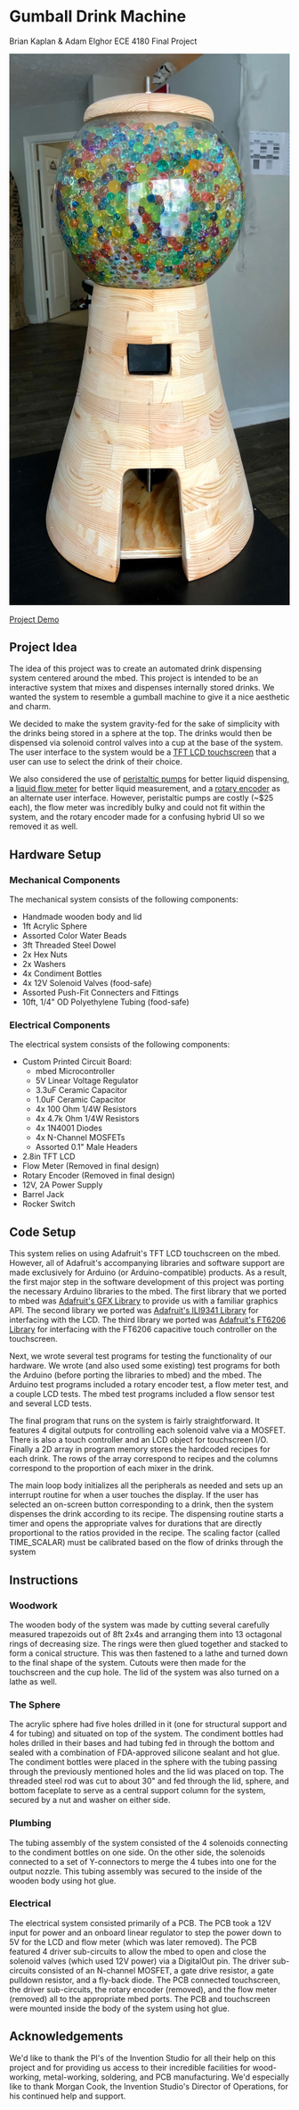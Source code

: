 # Gumball Drink Machine
Brian Kaplan & Adam Elghor
ECE 4180 Final Project

![Finished System](https://raw.githubusercontent.com/brianjk66/Gumball-Machine/master/Pictures/Assembly/Finished%20System%201.JPG)

[Project Demo](https://youtu.be/TyXLxnWFjBc)

## Project Idea
The idea of this project was to create an automated drink dispensing system centered around the mbed.  This project is intended to be an interactive system that mixes and dispenses internally stored drinks.  We wanted the system to resemble a gumball machine to give it a nice aesthetic and charm.

We decided to make the system gravity-fed for the sake of simplicity with the drinks being stored in a sphere at the top.  The drinks would then be dispensed via solenoid control valves into a cup at the base of the system.  The user interface to the system would be a [TFT LCD touchscreen](https://www.adafruit.com/product/2090) that a user can use to select the drink of their choice.

We also considered the use of [peristaltic pumps](https://www.adafruit.com/product/1150) for better liquid dispensing, a [liquid flow meter](https://www.adafruit.com/product/828) for better liquid measurement, and a [rotary encoder](https://www.adafruit.com/product/377) as an alternate user interface.  However, peristaltic pumps are costly (~$25 each), the flow meter was incredibly bulky and could not fit within the system, and the rotary encoder made for a confusing hybrid UI so we removed it as well.

## Hardware Setup

### Mechanical Components
The mechanical system consists of the following components:
- Handmade wooden body and lid
- 1ft Acrylic Sphere
- Assorted Color Water Beads
- 3ft Threaded Steel Dowel
- 2x Hex Nuts
- 2x Washers
- 4x Condiment Bottles
- 4x 12V Solenoid Valves (food-safe)
- Assorted Push-Fit Connecters and Fittings
- 10ft, 1/4" OD Polyethylene Tubing (food-safe)

### Electrical Components
The electrical system consists of the following components:
- Custom Printed Circuit Board:
  - mbed Microcontroller
  - 5V Linear Voltage Regulator
  - 3.3uF Ceramic Capacitor
  - 1.0uF Ceramic Capacitor
  - 4x 100 Ohm 1/4W Resistors
  - 4x 4.7k Ohm 1/4W Resistors
  - 4x 1N4001 Diodes
  - 4x N-Channel MOSFETs
  - Assorted 0.1" Male Headers
- 2.8in TFT LCD
- Flow Meter (Removed in final design)
- Rotary Encoder (Removed in final design)
- 12V, 2A Power Supply
- Barrel Jack
- Rocker Switch

## Code Setup
This system relies on using Adafruit's TFT LCD touchscreen on the mbed.  However, all of Adafruit's accompanying libraries and software support are made exclusively for Arduino (or Arduino-compatible) products.  As a result, the first major step in the software development of this project was porting the necessary Arduino libraries to the mbed.  The first library that we ported to mbed was [Adafruit's GFX Library](https://github.com/adafruit/Adafruit-GFX-Library) to provide us with a familiar graphics API.  The second library we ported was [Adafruit's ILI9341 Library](https://github.com/adafruit/Adafruit_ILI9341) for interfacing with the LCD.  The third library we ported was [Adafruit's FT6206 Library](https://github.com/adafruit/Adafruit_FT6206_Library) for interfacing with the FT6206 capacitive touch controller on the touchscreen.

Next, we wrote several test programs for testing the functionality of our hardware.  We wrote (and also used some existing) test programs for both the Arduino (before porting the libraries to mbed) and the mbed.  The Arduino test programs included a rotary encoder test, a flow meter test, and a couple LCD tests.  The mbed test programs included a flow sensor test and several LCD tests.

The final program that runs on the system is fairly straightforward.  It features 4 digital outputs for controlling each solenoid valve via a MOSFET.  There is also a touch controller and an LCD object for touchscreen I/O.  Finally a 2D array in program memory stores the hardcoded recipes for each drink.  The rows of the array correspond to recipes and the columns correspond to the proportion of each mixer in the drink.

The main loop body initializes all the peripherals as needed and sets up an interrupt routine for when a user touches the display.  If the user has selected an on-screen button corresponding to a drink, then the system dispenses the drink according to its recipe.  The dispensing routine starts a timer and opens the appropriate valves for durations that are directly proportional to the ratios provided in the recipe. The scaling factor (called TIME_SCALAR) must be calibrated based on the flow of drinks through the system

## Instructions

### Woodwork
The wooden body of the system was made by cutting several carefully measured trapezoids out of 8ft 2x4s and arranging them into 13 octagonal rings of decreasing size.  The rings were then glued together and stacked to form a conical structure.  This was then fastened to a lathe and turned down to the final shape of the system.  Cutouts were then made for the touchscreen and the cup hole.  The lid of the system was also turned on a lathe as well.

### The Sphere
The acrylic sphere had five holes drilled in it (one for structural support and 4 for tubing) and situated on top of the system.  The condiment bottles had holes drilled in their bases and had tubing fed in through the bottom and sealed with a combination of FDA-approved silicone sealant and hot glue.  The condiment bottles were placed in the sphere with the tubing passing through the previously mentioned holes and the lid was placed on top.  The threaded steel rod was cut to about 30" and fed through the lid, sphere, and bottom faceplate to serve as a central support column for the system, secured by a nut and washer on either side.

### Plumbing
The tubing assembly of the system consisted of the 4 solenoids connecting to the condiment bottles on one side.  On the other side, the solenoids connected to a set of Y-connectors to merge the 4 tubes into one for the output nozzle.  This tubing assembly was secured to the inside of the wooden body using hot glue.

### Electrical
The electrical system consisted primarily of a PCB.  The PCB took a 12V input for power and an onboard linear regulator to step the power down to 5V for the LCD and flow meter (which was later removed).  The PCB featured 4 driver sub-circuits to allow the mbed to open and close the solenoid valves (which used 12V power) via a DigitalOut pin.  The driver sub-circuits consisted of an N-channel MOSFET, a gate drive resistor, a gate pulldown resistor, and a fly-back diode.  The PCB connected touchscreen, the driver sub-circuits, the rotary encoder (removed), and the flow meter (removed) all to the appropriate mbed ports.  The PCB and touchscreen were mounted inside the body of the system using hot glue.

## Acknowledgements
We'd like to thank the PI's of the Invention Studio for all their help on this project and for providing us access to their incredible facilities for wood-working, metal-working, soldering, and PCB manufacturing.  We'd especially like to thank Morgan Cook, the Invention Studio's Director of Operations, for his continued help and support.
